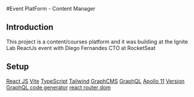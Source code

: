 #Event PlatForm - Content Manager

## Introduction
This project is a content/courses platform and it was building at the Ignite Lab ReactJs event with Diego Fernandes CTO at RocketSeat 

## Setup
[React JS](https://reactjs.org/docs/getting-started.html)
[Vite](https://vitejs.dev/guide/#scaffolding-your-first-vite-project)
[TypeScript](https://www.typescriptlang.org/docs/)
[Tailwind](https://tailwindcss.com/)
[GraphCMS](https://app.graphcms.com/eb0599022d444d86873805eb32813b20/master/settings/api-access#root)
[GraphQL](https://graphql.org/)
[Apollo 11](https://www.apollographql.com/docs/react/integrations/react-native/)
[Version]()
[GraphQL code generator](https://www.graphql-code-generator.com/)
[react router dom](https://v5.reactrouter.com/web/example/basic)

